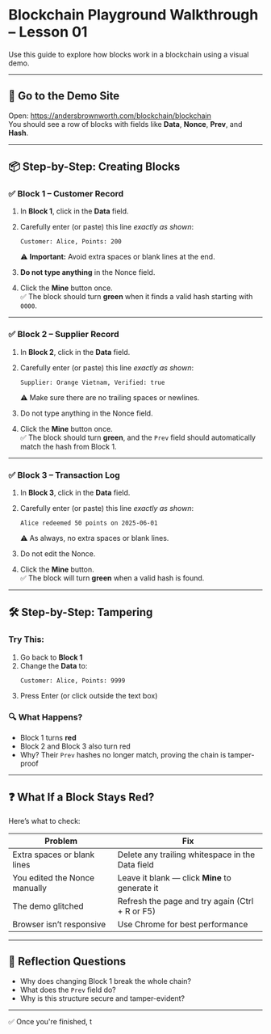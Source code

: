 # Blockchain Playground Walkthrough – Lesson 01

Use this guide to explore how blocks work in a blockchain using a visual demo.

---

## 🔗 Go to the Demo Site
Open: https://andersbrownworth.com/blockchain/blockchain  
You should see a row of blocks with fields like **Data**, **Nonce**, **Prev**, and **Hash**.

---

## 📦 Step-by-Step: Creating Blocks

### ✅ Block 1 – Customer Record
1. In **Block 1**, click in the **Data** field.
2. Carefully enter (or paste) this line *exactly as shown*:
   ```
   Customer: Alice, Points: 200
   ```
   ⚠️ **Important:** Avoid extra spaces or blank lines at the end.

3. **Do not type anything** in the Nonce field.
4. Click the **Mine** button once.  
   ✅ The block should turn **green** when it finds a valid hash starting with `0000`.

---

### ✅ Block 2 – Supplier Record
1. In **Block 2**, click in the **Data** field.
2. Carefully enter (or paste) this line *exactly as shown*:
   ```
   Supplier: Orange Vietnam, Verified: true
   ```
   ⚠️ Make sure there are no trailing spaces or newlines.

3. Do not type anything in the Nonce field.
4. Click the **Mine** button once.  
   ✅ The block should turn **green**, and the `Prev` field should automatically match the hash from Block 1.

---

### ✅ Block 3 – Transaction Log
1. In **Block 3**, click in the **Data** field.
2. Carefully enter (or paste) this line *exactly as shown*:
   ```
   Alice redeemed 50 points on 2025-06-01
   ```
   ⚠️ As always, no extra spaces or blank lines.

3. Do not edit the Nonce.
4. Click the **Mine** button.  
   ✅ The block will turn **green** when a valid hash is found.

---

## 🛠️ Step-by-Step: Tampering

### Try This:
1. Go back to **Block 1**
2. Change the **Data** to:
   ```
   Customer: Alice, Points: 9999
   ```
3. Press Enter (or click outside the text box)

### 🔍 What Happens?
- Block 1 turns **red**
- Block 2 and Block 3 also turn red
- Why? Their `Prev` hashes no longer match, proving the chain is tamper-proof

---

## ❓ What If a Block Stays Red?

Here’s what to check:

| Problem                        | Fix                                                      |
|-------------------------------|-----------------------------------------------------------|
| Extra spaces or blank lines   | Delete any trailing whitespace in the Data field          |
| You edited the Nonce manually | Leave it blank — click **Mine** to generate it            |
| The demo glitched             | Refresh the page and try again (Ctrl + R or F5)           |
| Browser isn’t responsive      | Use Chrome for best performance                           |

---

## 📣 Reflection Questions
- Why does changing Block 1 break the whole chain?
- What does the `Prev` field do?
- Why is this structure secure and tamper-evident?

---

✅ Once you're finished, t
